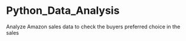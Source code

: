 # Python_Data_Analysis

Analyze Amazon sales data to check the buyers preferred choice in the sales
